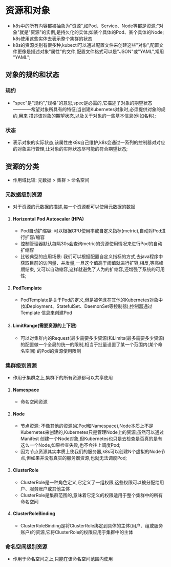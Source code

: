 # 资源和对象
  - k8s中的所有内容都被抽象为"资源",如Pod、Service、Node等都是资源;"对象"就是"资源"的实例,是持久化的实体;如某个具体的Pod、某个具体的Node;
  k8s使用这些实体去表示整个集群的状态
  - k8s的资源类别有很多种,kubectl可以通过配置文件来创建这些"对象",配置文件更像是描述对象"属性"的文件,配置文件格式可以是"JSON"或"YAML",常用
  "YAML";

  ## 对象的规约和状态
  
  ### 规约
  - "spec"是"规约","规格"的意思,spec是必需的,它描述了对象的期望状态————希望对象所具有的特征;当创建Kubernetes对象时,必须提供对象的规约,用来
  描述该对象的期望状态,以及关于对象的一些基本信息(例如名称);

  ### 状态
  - 表示对象的实际状态,该属性由k8s自己维护,k8s会通过一系列的控制器对对应的对象进行管理,让对象的实际状态尽可能的符合期望状态;


  ## 资源的分类
  - 作用域比较: 元数据 > 集群 > 命名空间
  ### 元数据级别资源
  - 对于资源的元数据的描述,每一个资源都可以使用元数据的数据

1.  #### Horizontal Pod Autoscaler (HPA)
    - Pod自动扩缩容: 可以根据CPU使用率或自定义指标(metric),自动对Pod进行扩容/缩容
    - 控制管理器默认每隔30s会查询metric的资源使用情况来进行Pod的自动扩缩容
    - 比较典型的应用场景: 我们可以根据配置自定义指标的方式,去java程序中获取目前的访问量、并发量,一旦这个值高于阈值就进行扩容,相反,等高峰期结束,
    又可以自动缩容,这样就避免了人为的扩缩容,还增强了系统的可用性;

2.  #### PodTemplate
    - PodTemplate是关于Pod的定义,但是被包含在其他的Kubernetes对象中(如Deployment、StatefulSet、DaemonSet等控制器);控制器通过Template
    信息来创建Pod
    
3.  #### LimitRange(需要资源的上下限)
    - 可以对集群内的Request(最少需要多少资源)和Limits(最多需要多少资源)的配置做一个全局的统一的限制,相当于批量设置了某一个范围内(某个命名空间)
    的Pod的资源使用限制
  
  ### 集群级别资源
  - 作用于集群之上,集群下的所有资源都可以共享使用

1.   #### Namespace
     - 命名空间资源
     
2.   #### Node
     - 节点资源: 不像其他的资源(如Pod和Namespace),Node本质上不是Kubernetes来创建的,Kubernetes只是管理Node上的资源;虽然可以通过Manifest
     创建一个Node对象,但Kubernetes也只是去检查是否真的是有这么一个Node,如果检查失败,也不会往上调度Pod;
     - 因为节点资源其实本质上使我们的服务器,k8s可以创建N个虚拟的Node节点,但如果并没有真实的服务器资源,也就无法调度Pod;

3.   #### ClusterRole
     - ClusterRole是一种角色定义,它定义了一组权限,这些权限可以被分配给用户、服务账户或其他主体
     - ClusterRole是集群范围的,意味着它定义的权限适用于整个集群中的所有命名空间

4.   #### ClusterRoleBinding
     - ClusterRoleBinding是将ClusterRole绑定到具体的主体(用户、组或服务账户)的资源,它将ClusterRole的权限应用于集群中的主体

  ### 命名空间级别资源
  - 作用于命名空间之上,只能在该命名空间范围内使用
    

